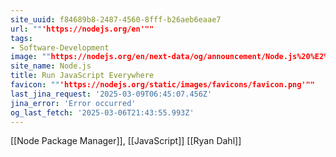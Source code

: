```yaml
---
site_uuid: f84689b8-2487-4560-8fff-b26aeb6eaae7
url: ""'https://nodejs.org/en'""
tags:
- Software-Development
image: ""https://nodejs.org/en/next-data/og/announcement/Node.js%20%E2%80%94%20Run%20JavaScript%20Everywhere""
site_name: Node.js
title: Run JavaScript Everywhere
favicon: ""'https://nodejs.org/static/images/favicons/favicon.png'""
last_jina_request: '2025-03-09T06:45:07.456Z'
jina_error: 'Error occurred'
og_last_fetch: '2025-03-06T21:43:55.993Z'
---
```



[[Node Package Manager]], [[JavaScript]]
[[Ryan Dahl]]

